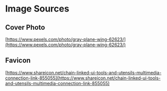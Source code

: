 # Image Sources

## Cover Photo

[https://www.pexels.com/photo/gray-plane-wing-62623/](https://www.pexels.com/photo/gray-plane-wing-62623/)

## Favicon

[https://www.shareicon.net/chain-linked-ui-tools-and-utensils-multimedia-connection-link-855055](https://www.shareicon.net/chain-linked-ui-tools-and-utensils-multimedia-connection-link-855055)
